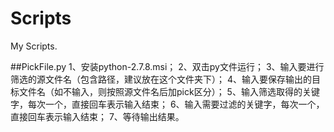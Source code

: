 Scripts
=======

My Scripts.

##PickFile.py
1、安装python-2.7.8.msi；
2、双击py文件运行；
3、输入要进行筛选的源文件名（包含路径，建议放在这个文件夹下）；
4、输入要保存输出的目标文件名（如不输入，则按照源文件名后加pick区分）；
5、输入筛选取得的关键字，每次一个，直接回车表示输入结束；
6、输入需要过滤的关键字，每次一个，直接回车表示输入结束；
7、等待输出结果。
